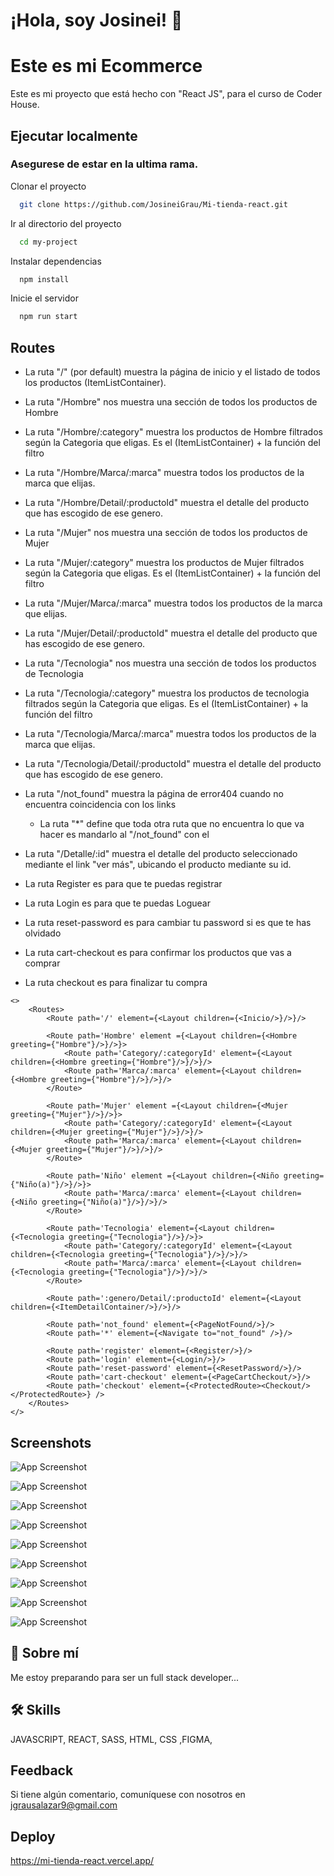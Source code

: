 
# ¡Hola, soy Josinei! 👋


# Este es mi Ecommerce

Este es mi proyecto que está hecho con "React JS", 
para el curso de Coder House.



## Ejecutar localmente
### Asegurese de estar en la ultima rama.

Clonar el proyecto
```bash
  git clone https://github.com/JosineiGrau/Mi-tienda-react.git
```

Ir al directorio del proyecto

```bash
  cd my-project
```

Instalar dependencias

```bash
  npm install
```


Inicie el servidor

```bash
  npm run start
```


## Routes

- La ruta "/" (por default) muestra la página de inicio y el listado de todos los productos (ItemListContainer).

- La ruta "/Hombre" nos muestra una sección de todos los productos de Hombre

- La ruta "/Hombre/:category" muestra los productos de Hombre filtrados según la Categoria que eligas. Es el (ItemListContainer) + la función del filtro

- La ruta "/Hombre/Marca/:marca" muestra todos los productos de la marca que elijas.

- La ruta "/Hombre/Detail/:productoId" muestra el detalle del producto que has escogido de ese genero.

- La ruta "/Mujer" nos muestra una sección de todos los productos de Mujer

- La ruta "/Mujer/:category" muestra los productos de Mujer filtrados según la Categoria que eligas. Es el (ItemListContainer) + la función del filtro

- La ruta "/Mujer/Marca/:marca" muestra todos los productos de la marca que elijas.

- La ruta "/Mujer/Detail/:productoId" muestra el detalle del producto que has escogido de ese genero.

- La ruta "/Tecnologia" nos muestra una sección de todos los productos de Tecnologia

- La ruta "/Tecnologia/:category" muestra los productos de tecnologia filtrados según la Categoria que eligas. Es el (ItemListContainer) + la función del filtro

- La ruta "/Tecnologia/Marca/:marca" muestra todos los productos de la marca que elijas.

- La ruta "/Tecnologia/Detail/:productoId" muestra el detalle del producto que has escogido de ese genero.

- La ruta "/not_found" muestra la página de error404 cuando no encuentra coincidencia con los links 
  - La ruta "*" define que toda otra ruta que no encuentra lo que va hacer es mandarlo al "/not_found" con el <Navigate to="/not_found" />
- La ruta "/Detalle/:id" muestra el detalle del producto seleccionado mediante el link "ver más", ubicando el producto mediante su id.

- La ruta Register es para que te puedas registrar 

- La ruta Login es para que te puedas Loguear

- La ruta reset-password es para cambiar tu password si es que te has olvidado

- La ruta cart-checkout es para confirmar los productos que vas a comprar

- La ruta checkout es para finalizar tu compra
```
<>
    <Routes>
        <Route path='/' element={<Layout children={<Inicio/>}/>}/>

        <Route path='Hombre' element ={<Layout children={<Hombre greeting={"Hombre"}/>}/>}>
            <Route path='Category/:categoryId' element={<Layout children={<Hombre greeting={"Hombre"}/>}/>}/>
            <Route path='Marca/:marca' element={<Layout children={<Hombre greeting={"Hombre"}/>}/>}/>
        </Route>

        <Route path='Mujer' element ={<Layout children={<Mujer greeting={"Mujer"}/>}/>}>
            <Route path='Category/:categoryId' element={<Layout children={<Mujer greeting={"Mujer"}/>}/>}/>
            <Route path='Marca/:marca' element={<Layout children={<Mujer greeting={"Mujer"}/>}/>}/>
        </Route>

        <Route path='Niño' element ={<Layout children={<Niño greeting={"Niño(a)"}/>}/>}>
            <Route path='Marca/:marca' element={<Layout children={<Niño greeting={"Niño(a)"}/>}/>}/>
        </Route>

        <Route path='Tecnologia' element={<Layout children={<Tecnologia greeting={"Tecnologia"}/>}/>}>
            <Route path='Category/:categoryId' element={<Layout children={<Tecnologia greeting={"Tecnologia"}/>}/>}/>
            <Route path='Marca/:marca' element={<Layout children={<Tecnologia greeting={"Tecnologia"}/>}/>}/>
        </Route>

        <Route path=':genero/Detail/:productoId' element={<Layout children={<ItemDetailContainer/>}/>}/>

        <Route path='not_found' element={<PageNotFound/>}/>
        <Route path='*' element={<Navigate to="not_found" />}/>

        <Route path='register' element={<Register/>}/>
        <Route path='login' element={<Login/>}/>
        <Route path='reset-password' element={<ResetPassword/>}/>
        <Route path='cart-checkout' element={<PageCartCheckout/>}/>
        <Route path='checkout' element={<ProtectedRoute><Checkout/></ProtectedRoute>} />
    </Routes>
</>
```
## Screenshots

![App Screenshot](https://i.ibb.co/GJ9KP6T/Captura-de-pantalla-2022-09-04-201128.jpg)

![App Screenshot](https://i.ibb.co/hDZmgcp/Captura-de-pantalla-2022-09-04-201200.jpg)

![App Screenshot](https://i.ibb.co/FXFcB2W/Captura-de-pantalla-2022-09-04-201217.jpg)

![App Screenshot](https://i.ibb.co/nscYpjm/Captura-de-pantalla-2022-09-04-201233.jpg)

![App Screenshot](https://i.ibb.co/RYTCDCr/Captura-de-pantalla-2022-09-04-201242.jpg)

![App Screenshot](https://i.ibb.co/PG6y5SX/Captura-de-pantalla-2022-09-04-201308.jpg)

![App Screenshot](https://i.ibb.co/34Sv7YV/Captura-de-pantalla-2022-09-04-201320.jpg)

![App Screenshot](https://i.ibb.co/XjbR32n/Captura-de-pantalla-2022-09-04-201333.jpg)

![App Screenshot](https://i.ibb.co/jrJCjxG/Captura-de-pantalla-2022-09-04-201348.jpg)









## 🚀 Sobre mí
Me estoy preparando para ser un  full stack developer...


## 🛠 Skills
JAVASCRIPT, REACT, SASS, HTML, CSS ,FIGMA,


## Feedback

Si tiene algún comentario, comuníquese con nosotros en jgrausalazar9@gmail.com


## Deploy

https://mi-tienda-react.vercel.app/